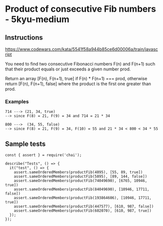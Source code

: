 # Product of consecutive Fib numbers - 5kyu-medium

## Instructions

https://www.codewars.com/kata/5541f58a944b85ce6d00006a/train/javascript

You need to find two consecutive Fibonacci numbers F(n) and F(n+1) such that their product equals or just exceeds a given number prod.

Return an array [F(n), F(n+1), true] if
F(n) \* F(n+1) === prod,
otherwise return [F(n), F(n+1), false] where the product is the first one greater than prod.

### Examples

```
714 ---> (21, 34, true)
--> since F(8) = 21, F(9) = 34 and 714 = 21 * 34

800 --->  (34, 55, false)
--> since F(8) = 21, F(9) = 34, F(10) = 55 and 21 * 34 < 800 < 34 * 55
```

## Sample tests

```
const { assert } = require('chai');

describe("Tests", () => {
  it("test", () => {
    assert.sameOrderedMembers(productFib(4895), [55, 89, true])
    assert.sameOrderedMembers(productFib(5895), [89, 144, false])
    assert.sameOrderedMembers(productFib(74049690), [6765, 10946, true])
    assert.sameOrderedMembers(productFib(84049690), [10946, 17711, false])
    assert.sameOrderedMembers(productFib(193864606), [10946, 17711, true])
    assert.sameOrderedMembers(productFib(447577), [610, 987, false])
    assert.sameOrderedMembers(productFib(602070), [610, 987, true])
  });
});

```

